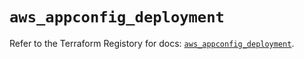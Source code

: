 # `aws_appconfig_deployment`

Refer to the Terraform Registory for docs: [`aws_appconfig_deployment`](https://registry.terraform.io/providers/hashicorp/aws/5.31.0/docs/resources/appconfig_deployment).
